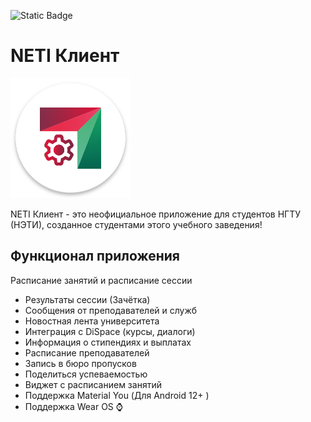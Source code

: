 ![Static Badge](https://img.shields.io/badge/Google%20Play-logo?style=for-the-badge&logo=googleplay&logoColor=%23000000&color=%23ffffff&link=https%3A%2F%2Fplay.google.com%2Fstore%2Fapps%2Fdetails%3Fid%3Dcom.dertefter.ficus)


# NETI Клиент

![Logo](app/src/main/res/mipmap-xxxhdpi/ic_launcher.png)

NETI Клиент - это неофициальное приложение для студентов НГТУ (НЭТИ), созданное студентами этого учебного заведения!

## Функционал приложения
Расписание занятий и расписание сессии
+ Результаты сессии (Зачётка)
+ Сообщения от преподавателей и служб
+ Новостная лента университета
+ Интеграция с DiSpace (курсы, диалоги)
+ Информация о стипендиях и выплатах
+ Расписание преподавателей
+ Запись в бюро пропусков
+ Поделиться успеваемостью
+ Виджет с расписанием занятий
+ Поддержка Material You (Для Android 12+ )
+ Поддержка Wear OS ⌚